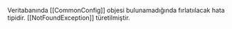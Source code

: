 Veritabanında [[CommonConfig]] objesi bulunamadığında fırlatıılacak hata tipidir. [[NotFoundException]] türetilmiştir.